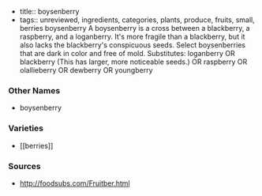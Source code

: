 - title:: boysenberry
- tags:: unreviewed, ingredients, categories, plants, produce, fruits, small, berries
boysenberry A boysenberry is a cross between a blackberry, a raspberry, and a loganberry. It's more fragile than a blackberry, but it also lacks the blackberry's conspicuous seeds. Select boysenberries that are dark in color and free of mold. Substitutes: loganberry OR blackberry (This has larger, more noticeable seeds.) OR raspberry OR olallieberry OR dewberry OR youngberry

### Other Names

* boysenberry

### Varieties

* [[berries]]

### Sources
* http://foodsubs.com/Fruitber.html
